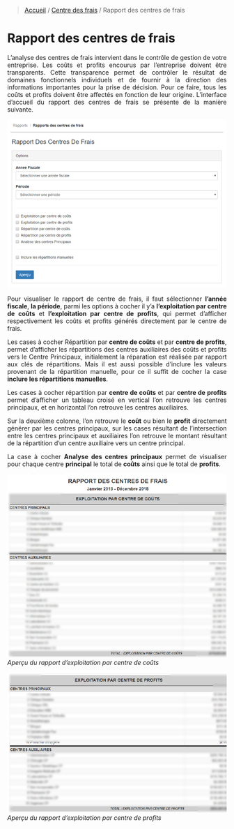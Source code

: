 > [Accueil](../index) / [Centre des frais](./index) / Rapport des centres de frais

# Rapport des centres de frais

<div style='text-align: justify;'>
L’analyse des centres de frais intervient dans le contrôle de gestion de votre entreprise. Les coûts et profits encourus par l’entreprise doivent être transparents. Cette transparence permet de contrôler le résultat de domaines fonctionnels individuels et de fournir à la direction des informations importantes pour la prise de décision. Pour ce faire, tous les coûts et profits doivent être affectés en fonction de leur origine. 
L’interface d’accueil du rapport des centres de frais se présente de la manière suivante.</div>

![rapport_fee_center](../../images/fee_centers/rapport_fee_center.jpg)

<div style='text-align: justify;'>
Pour visualiser le rapport de centre de frais, il faut sélectionner <strong>l’année fiscale</strong>, <strong>la période</strong>, parmi les options à cocher il y’a <strong>l’exploitation par centre de coûts</strong> et <strong>l’exploitation par centre de profits</strong>, qui permet d’afficher respectivement les coûts et profits générés directement par le centre de frais.

Les cases à cocher Répartition par <strong>centre de coûts</strong> et par <strong>centre de profits</strong>, permet d’afficher les répartitions des centres auxiliaires des coûts et profits vers le Centre Principaux, initialement la réparation est réalisée par rapport aux clés de répartitions. Mais il est aussi possible d’inclure les valeurs provenant de la répartition manuelle, pour ce il suffit de cocher la case <strong>inclure les répartitions manuelles</strong>.</div>

<div style='text-align: justify;'>
Les cases à cocher répartition par <strong>centre de coûts</strong> et par <strong>centre de profits</strong> permet d’afficher un tableau croisé en vertical l’on retrouve les centres principaux, et en horizontal l’on retrouve les centres auxiliaires. 
 
Sur la deuxième colonne, l’on retrouve le <strong>coût</strong> ou bien le <strong>profit</strong> directement générer par les centres principaux, sur les cases résultant de l’intersection entre les centres principaux et auxiliaires l’on retrouve le montant résultant de la répartition d’un centre auxiliaire vers un centre principal.

La case à cocher <strong>Analyse des centres principaux</strong>  permet de visualiser pour chaque centre <strong>principal</strong> le total de <strong>coûts</strong> ainsi que le total de <strong>profits</strong>.
</div>

![rapport_cout](../../images/fee_centers/rapport_cout.jpg)
<em> Aperçu du rapport d’exploitation par centre de coûts </em>

![rapport_profit](../../images/fee_centers/rapport_profit.jpg)
<em> Aperçu du rapport d’exploitation par centre de profits </em>







